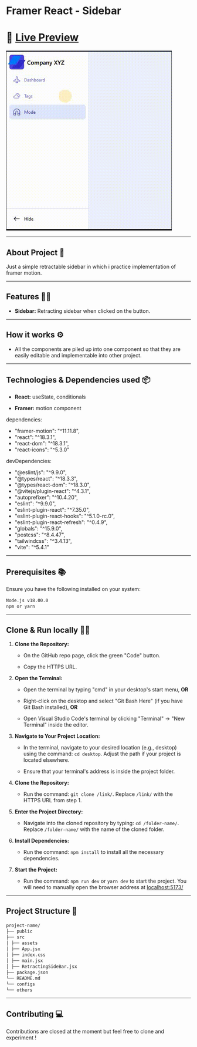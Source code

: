 # Framer React - Sidebar

# 🔗 [Live Preview](https://playful-flan-119661.netlify.app/)

![Design preview](./src/assets/preview.gif)

---

## About Project 👋

Just a simple retractable sidebar in which i practice implementation of framer motion.

---

## Features 👨‍💻

- **Sidebar:** Retracting sidebar when clicked on the button.

---

## How it works ⚙️

- All the components are piled up into one component so that they are easily editable and implementable into other project.

---

## Technologies & Dependencies used 📦

- **React:** useState, conditionals

- **Framer:** motion component

dependencies:

- "framer-motion": "^11.11.8",
- "react": "^18.3.1",
- "react-dom": "^18.3.1",
- "react-icons": "^5.3.0"

devDependencies:

- "@eslint/js": "^9.9.0",
- "@types/react": "^18.3.3",
- "@types/react-dom": "^18.3.0",
- "@vitejs/plugin-react": "^4.3.1",
- "autoprefixer": "^10.4.20",
- "eslint": "^9.9.0",
- "eslint-plugin-react": "^7.35.0",
- "eslint-plugin-react-hooks": "^5.1.0-rc.0",
- "eslint-plugin-react-refresh": "^0.4.9",
- "globals": "^15.9.0",
- "postcss": "^8.4.47",
- "tailwindcss": "^3.4.13",
- "vite": "^5.4.1"

---

## Prerequisites 📚

Ensure you have the following installed on your system:

    Node.js v18.00.0
    npm or yarn

---

## Clone & Run locally 🏃‍♂️

1. **Clone the Repository:**

   - On the GitHub repo page, click the green "Code" button.

   - Copy the HTTPS URL.

2. **Open the Terminal:**

   - Open the terminal by typing "cmd" in your desktop's start menu, **OR**

   - Right-click on the desktop and select "Git Bash Here" (if you have Git Bash installed), **OR**

   - Open Visual Studio Code's terminal by clicking "Terminal" -> "New Terminal" inside the editor.

3. **Navigate to Your Project Location:**

   - In the terminal, navigate to your desired location (e.g., desktop) using the command: `cd desktop`. Adjust the path if your project is located elsewhere.

   - Ensure that your terminal's address is inside the project folder.

4. **Clone the Repository:**

   - Run the command: `git clone /link/`. Replace `/link/` with the HTTPS URL from step 1.

5. **Enter the Project Directory:**

   - Navigate into the cloned repository by typing: `cd /folder-name/`. Replace `/folder-name/` with the name of the cloned folder.

6. **Install Dependencies:**

   - Run the command: `npm install` to install all the necessary dependencies.

7. **Start the Project:**

   - Run the command: `npm run dev` or `yarn dev` to start the project. You will need to manually open the browser address at [localhost:5173/](http://localhost:5173/)

---

## Project Structure 📂

    project-name/
    ├── public
    ├── src
    │ ├── assets
    │ ├── App.jsx
    │ ├── index.css
    │ ├── main.jsx
    │ ├── RetractingSideBar.jsx
    ├── package.json
    └── README.md
    └── configs
    └── others

---

## Contributing 💻

Contributions are closed at the moment but feel free to clone and experiment !
